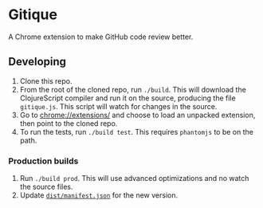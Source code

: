 # Gitique

A Chrome extension to make GitHub code review better.

## Developing

1. Clone this repo.
2. From the root of the cloned repo, run `./build`. This will download the ClojureScript
   compiler and run it on the source, producing the file `gitique.js`. This script will
   watch for changes in the source.
3. Go to [chrome://extensions/](chrome://extensions/) and choose to load an unpacked
   extension, then point to the cloned repo.
4. To run the tests, run `./build test`. This requires `phantomjs` to be on the path.

### Production builds

1. Run `./build prod`. This will use advanced optimizations and no watch the source files.
2. Update [`dist/manifest.json`](dist/manifest.json) for the new version.
